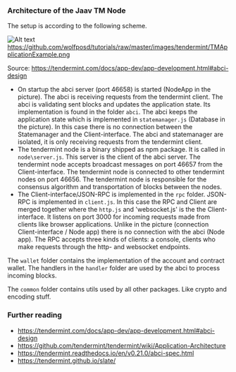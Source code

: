 ### Architecture of the Jaav TM Node

The setup is according to the following scheme.

![Alt text](https://github.com/wolfposd/tutorials/raw/master/images/tendermint/TMApplicationExample.png?raw=true "Scheme")
https://github.com/wolfposd/tutorials/raw/master/images/tendermint/TMApplicationExample.png

Source: https://tendermint.com/docs/app-dev/app-development.html#abci-design

 - On startup the abci server (port 46658) is started (NodeApp in the picture). The abci is receiving requests from the tendermint client. The abci is validating sent blocks and updates the application state.
 Its implementation is found in the folder `abci`. The abci keeps the application state which is implemented in `statemanager.js` (Database in the picture).
 In this case there is no connection between the Statemanager and the Client-interface. The abci and statemanager are isolated, it is only receiving requests from the tendermint client.
 - The tendermint node is a binary shipped as npm package. It is called in `node\server.js`. This server is the client of the abci server.
 The tendermint node accepts broadcast messages on port 46657 from the Client-interface.
 The tendermint node is connected to other tendermint nodes on port 46656. The tendermint node is responsible for the consensus algorithm and transportation of blocks between the nodes.
 - The Client-interface/JSON-RPC is implemented in the `rpc` folder. JSON-RPC is implemented in `client.js`. In this case the RPC and Client are merged together where the `http.js` and 'websocket.js' is the the Client-interface.
  It listens on port 3000 for incoming requests made from clients like browser applications. Unlike in the picture (connection Client-interface / Node app) there is no connection with the abci (Node app).
  The RPC accepts three kinds of clients: a console, clients who make requests through the http- and websocket endpoints.

The `wallet` folder contains the implementation of the account and contract wallet.  The handlers in the `handler` folder are used by the abci to process incoming blocks.

The `common` folder contains utils used by all other packages. Like crypto and encoding stuff.

### Further reading

- https://tendermint.com/docs/app-dev/app-development.html#abci-design
- https://github.com/tendermint/tendermint/wiki/Application-Architecture
- https://tendermint.readthedocs.io/en/v0.21.0/abci-spec.html
- https://tendermint.github.io/slate/


